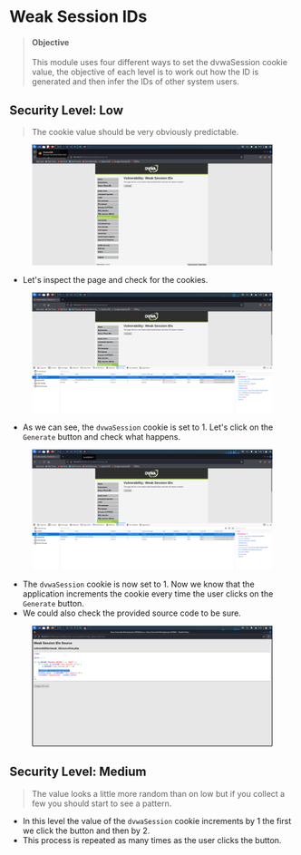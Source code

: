 # Weak Session IDs

> #### Objective
>
> This module uses four different ways to set the dvwaSession cookie value, the objective of each level is to work out how the ID is generated and then infer the IDs of other system users.

##

## Security Level: Low

> The cookie value should be very obviously predictable.&#x20;

<figure><img src="../.gitbook/assets/1 (107).png" alt=""><figcaption></figcaption></figure>

* Let's inspect the page and check for the cookies.&#x20;

<figure><img src="../.gitbook/assets/2 (102).png" alt=""><figcaption></figcaption></figure>

* As we can see, the `dvwaSession` cookie is set to 1. Let's click on the `Generate` button and check what happens.

<figure><img src="../.gitbook/assets/3 (88).png" alt=""><figcaption></figcaption></figure>

* The `dvwaSession` cookie is now set to 1. Now we know that the application increments the cookie every time the user clicks on the `Generate` button.
* We could also check the provided source code to be sure.

<figure><img src="../.gitbook/assets/4 (69).png" alt=""><figcaption></figcaption></figure>

##

## Security Level: Medium

> The value looks a little more random than on low but if you collect a few you should start to see a pattern.

* In this level the value of the `dvwaSession` cookie increments by 1 the first we click the button and then by 2.
* This process is repeated as many times as the user clicks the button.
